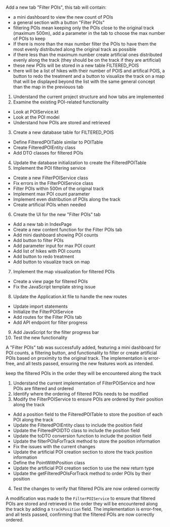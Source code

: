 Add a new tab "Filter POIs", this tab will contain:
- a mini dashboard to view the new count of POIs
- a general section with a button "Filter POIs"
- filtering POIs mean keeping only the POIs close to the original track (maximum 500m), add a parameter in the tab to choose the max number of POIs to keep
- If there is more than the max number filter the POIs to have them the most evenly distributed along the original track as possible
- if there less than the maximum number create artificial ones distributed evenly along the track (they should be on the track if they are artificial)
- these new POIs will be stored in a new table FILTERED_POIS
- there will be a list of hikes with their number of POIS and artifical POIS, a button to redo the treatment and a button to visualize the track on a map that will be displayed beyond the list with the same general concept than the map in the previouos tab

1. Understand the current project structure and how tabs are implemented
2. Examine the existing POI-related functionality
- Look at POIService.kt
- Look at the POI model
- Understand how POIs are stored and retrieved
3. Create a new database table for FILTERED_POIS
- Define FilteredPOITable similar to POITable
- Create FilteredPOIEntity class
- Add DTO classes for filtered POIs
4. Update the database initialization to create the FilteredPOITable
5. Implement the POI filtering service
- Create a new FilterPOIService class
- Fix errors in the FilterPOIService class
- Filter POIs within 500m of the original track
- Implement max POI count parameter
- Implement even distribution of POIs along the track
- Create artificial POIs when needed
6. Create the UI for the new "Filter POIs" tab
- Add a new tab in IndexPage
- Create a new content function for the Filter POIs tab
- Add mini dashboard showing POI counts
- Add button to filter POIs
- Add parameter input for max POI count
- Add list of hikes with POI counts
- Add button to redo treatment
- Add button to visualize track on map
7. Implement the map visualization for filtered POIs
- Create a view page for filtered POIs
- Fix the JavaScript template string issue
8. Update the Application.kt file to handle the new routes
- Update import statements
- Initialize the FilterPOIService
- Add routes for the Filter POIs tab
- Add API endpoint for filter progress
9. Add JavaScript for the filter progress bar
10. Test the new functionality

A "Filter POIs" tab was successfully added, featuring a mini dashboard for POI counts, a filtering button, and functionality to filter or create artificial POIs based on proximity to the original track. The implementation is error-free, and all tests passed, ensuring the new features work as intended.

keep the filtered POIs in the order they will be encountered along the track

1. Understand the current implementation of FilterPOIService and how POIs are filtered and ordered
2. Identify where the ordering of filtered POIs needs to be modified
3. Modify the FilterPOIService to ensure POIs are ordered by their position along the track
- Add a position field to the FilteredPOITable to store the position of each POI along the track
- Update the FilteredPOIEntity class to include the position field
- Update the FilteredPOIDTO class to include the position field
- Update the toDTO conversion function to include the position field
- Update the filterPOIsForTrack method to store the position information
- Fix the issues with the current changes
- Update the artificial POI creation section to store the track position information
- Define the PointWithPosition class
- Update the artificial POI creation section to use the new return type
- Update the getFilteredPOIsForTrack method to order POIs by their position
4. Test the changes to verify that filtered POIs are now ordered correctly

A modification was made to the `FilterPOIService` to ensure that filtered POIs are stored and retrieved in the order they will be encountered along the track by adding a `trackPosition` field. The implementation is error-free, and all tests passed, confirming that the filtered POIs are now correctly ordered.
